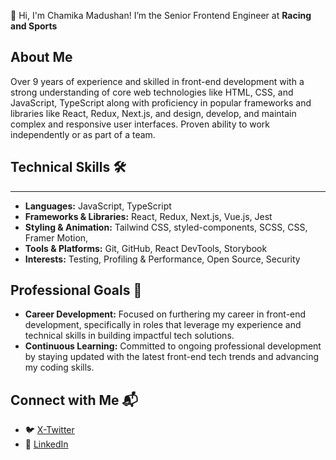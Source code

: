 👋 Hi, I'm Chamika Madushan! I’m the Senior Frontend Engineer at **Racing and Sports**

## About Me
Over 9 years of experience and skilled in front-end development with a strong understanding of core web technologies like HTML, CSS, and JavaScript, TypeScript along with proficiency in popular frameworks and libraries like React, Redux, Next.js, and design, develop, and maintain complex and responsive user interfaces. Proven ability to work independently or as part of a team.

## Technical Skills 🛠️
---
- **Languages:** JavaScript, TypeScript
- **Frameworks & Libraries:** React, Redux, Next.js, Vue.js, Jest
- **Styling & Animation:** Tailwind CSS, styled-components, SCSS, CSS, Framer Motion,
- **Tools & Platforms:** Git, GitHub, React DevTools, Storybook
- **Interests:** Testing, Profiling & Performance, Open Source, Security

## Professional Goals 🚀
- **Career Development:** Focused on furthering my career in front-end development, specifically in roles that leverage my experience and technical skills in building impactful tech solutions.
- **Continuous Learning:** Committed to ongoing professional development by staying updated with the latest front-end tech trends and advancing my coding skills.

## Connect with Me 📬
- 🐦 [X-Twitter](https://x.com/KAChamikaMadus1)
- 🔗 [LinkedIn](https://www.linkedin.com/in/chamika-madushan/)

